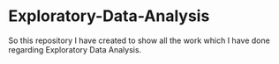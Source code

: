 # Exploratory-Data-Analysis
So this repository I have created to show all the work which I have done regarding Exploratory Data Analysis.

